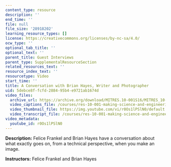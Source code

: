 ```yaml
---
content_type: resource
description: ''
end_time: ''
file: null
file_size: '28918202'
learning_resource_types: []
license: https://creativecommons.org/licenses/by-nc-sa/4.0/
ocw_type: ''
optional_tab_title: ''
optional_text: ''
parent_title: Guest Interviews
parent_type: SupplementalResourceSection
related_resources_text: ''
resource_index_text: ''
resourcetype: Video
start_time: ''
title: A Conversation with Brian Hayes, Writer and Photographer
uid: 5debce8f-fcfd-2884-95b4-e9721ab1674d
video_files:
  archive_url: https://archive.org/download/MITRES.10-001S16/MITRES_10-001S16_Track42_300k.mp4
  video_captions_file: /courses/res-10-001-making-science-and-engineering-pictures-a-practical-guide-to-presenting-your-work-spring-2016/a9c4154c35a4599b802e725feae563ad_r0Os1lPSlN0.vtt
  video_thumbnail_file: https://img.youtube.com/vi/r0Os1lPSlN0/default.jpg
  video_transcript_file: /courses/res-10-001-making-science-and-engineering-pictures-a-practical-guide-to-presenting-your-work-spring-2016/d9dc0514a15d515de8b0ec3714415dbb_r0Os1lPSlN0.pdf
video_metadata:
  youtube_id: r0Os1lPSlN0
---
```


**Description:** Felice Frankel and Brian Hayes have a conversation about what exactly goes on, from a technical perspective, when you make an image.

**Instructors:** Felice Frankel and Brian Hayes

